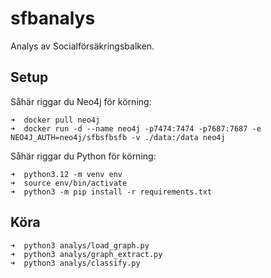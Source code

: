# sfbanalys
Analys av Socialförsäkringsbalken.

## Setup
Såhär riggar du Neo4j för körning:
```
➜  docker pull neo4j            
➜  docker run -d --name neo4j -p7474:7474 -p7687:7687 -e NEO4J_AUTH=neo4j/sfbsfbsfb -v ./data:/data neo4j
```

Såhär riggar du Python för körning:
```
➜  python3.12 -m venv env
➜  source env/bin/activate
➜  python3 -m pip install -r requirements.txt
```

## Köra

```
➜  python3 analys/load_graph.py
➜  python3 analys/graph_extract.py
➜  python3 analys/classify.py

```
